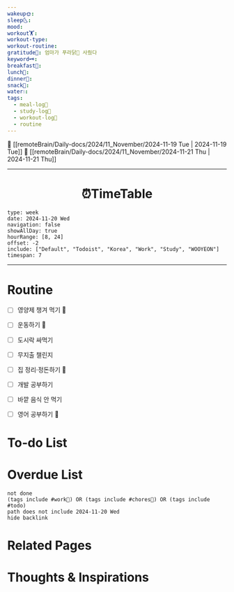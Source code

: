 ```yaml
---
wakeup🌞: 
sleep🌜: 
mood: 
workout🏋️: 
workout-type: 
workout-routine: 
gratitude🙏: 엄마가 푸라닭🍗 사줬다
keyword🗝️: 
breakfast🍳: 
lunch🍚: 
dinner🥗: 
snack🍬: 
water💧: 
tags:
  - meal-log📝
  - study-log📓
  - workout-log💪
  - routine
---
```


🔺 [[remoteBrain/Daily-docs/2024/11_November/2024-11-19 Tue | 2024-11-19 Tue]]
🔻 [[remoteBrain/Daily-docs/2024/11_November/2024-11-21 Thu | 2024-11-21 Thu]]
___
<h1> <center>⏰TimeTable </center> </h1>

```gEvent
type: week
date: 2024-11-20 Wed
navigation: false
showAllDay: true
hourRange: [8, 24]
offset: -2
include: ["Default", "Todoist", "Korea", "Work", "Study", "WOOYEON"]
timespan: 7
```

--- 


# Routine 

- [ ] 영양제 챙겨 먹기 🔼 
- [ ] 운동하기 🔼 
- [ ] 도시락 싸먹기 
- [ ] 무지출 챌린지 
- [ ] 집 정리·정돈하기 🔼
- [ ] 개발 공부하기
- [ ] 바깥 음식 안 먹기 
- [ ] 영어 공부하기 🔼 


# To-do List


# Overdue List
```tasks
not done
(tags include #work💼) OR (tags include #chores🧺) OR (tags include #todo)
path does not include 2024-11-20 Wed
hide backlink
```

# Related Pages



# Thoughts & Inspirations

